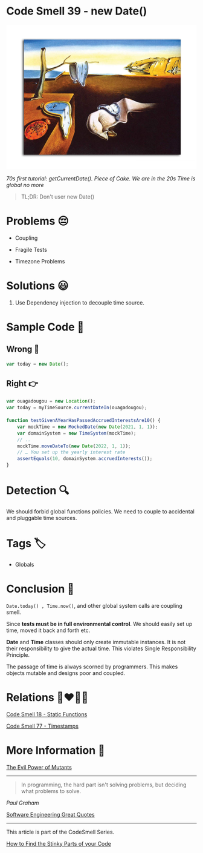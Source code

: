 # Code Smell 39 - new Date()

![Code Smell 39 - new Date()](Code%20Smell%2039%20-%20new%20Date().jpg)

*70s first tutorial: getCurrentDate(). Piece of Cake. We are in the 20s Time is global no more*

> TL;DR: Don't user new Date()

# Problems 😔 

- Coupling

- Fragile Tests

- Timezone Problems

# Solutions 😃

1. Use Dependency injection to decouple time source.

# Sample Code 📖

## Wrong 🚫

<!-- [Gist Url](https://gist.github.com/mcsee/272ba8ead8cb11037d97f6a0cd473ef2) -->

```javascript
var today = new Date();
```

## Right 👉

<!-- [Gist Url](https://gist.github.com/mcsee/51f09b9c56f077aa2954745c1f43da2c) -->

```javascript
var ouagadougou = new Location(); 
var today = myTimeSource.currentDateIn(ouagadougou);

function testGivenAYearHasPassedAccruedInterestsAre10() {
    var mockTime = new MockedDate(new Date(2021, 1, 1));
    var domainSystem = new TimeSystem(mockTime);
    // ..
    mockTime.moveDateTo(new Date(2022, 1, 1));
    // … You set up the yearly interest rate
    assertEquals(10, domainSystem.accruedInterests());
}
```

# Detection 🔍

We should forbid global functions policies. We need to couple to accidental and pluggable time sources.

# Tags 🏷️

- Globals

# Conclusion 🏁

```Date.today() , Time.now()```,  and other global system calls are coupling smell. 

Since **tests must be in full environmental control**. We should easily set up time, moved it back and forth etc.

**Date** and **Time** classes should only create immutable instances. It is not their responsibility to give the actual time. This violates Single Responsibility Principle.

The passage of time is always scorned by programmers. This makes objects mutable and designs poor and coupled.

# Relations 👩‍❤️‍💋‍👨

[Code Smell 18 - Static Functions](https://github.com/mcsee/Software-Design-Articles/tree/main/Articles/Code%20Smells/Code%20Smell%2018%20-%20Static%20Functions/readme.md)

[Code Smell 77 - Timestamps](https://github.com/mcsee/Software-Design-Articles/tree/main/Articles/Code%20Smells/Code%20Smell%2077%20-%20Timestamps/readme.md)

# More Information 📕

[The Evil Power of Mutants](https://github.com/mcsee/Software-Design-Articles/tree/main/Articles/Theory/The%20Evil%20Power%20of%20Mutants/readme.md)

* * *

> In programming, the hard part isn't solving problems, but deciding what problems to solve.

_Paul Graham_

[Software Engineering Great Quotes](https://github.com/mcsee/Software-Design-Articles/tree/main/Articles/Quotes/Software%20Engineering%20Great%20Quotes/readme.md)

* * *

This article is part of the CodeSmell Series.

[How to Find the Stinky Parts of your Code](https://github.com/mcsee/Software-Design-Articles/tree/main/Articles/Code%20Smells/How%20to%20Find%20the%20Stinky%20parts%20of%20your%20Code/readme.md)